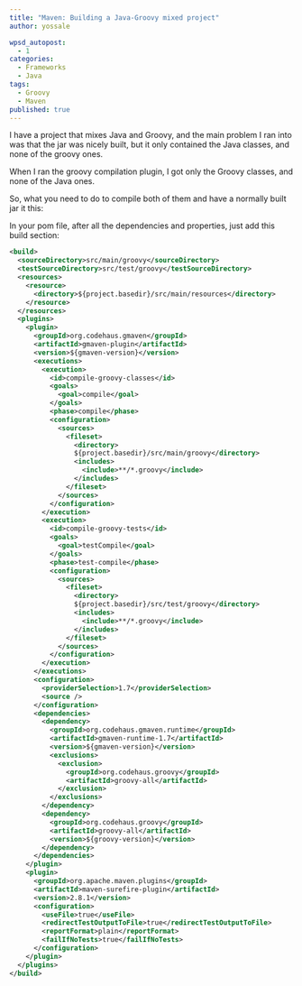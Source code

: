 ```yaml
---
title: "Maven: Building a Java-Groovy mixed project"
author: yossale

wpsd_autopost: 
  - 1
categories: 
  - Frameworks
  - Java
tags: 
  - Groovy
  - Maven
published: true
---
```


I have a project that mixes Java and Groovy, and the main problem I ran into was that the jar was nicely built, but it only contained the Java classes, and none of the groovy ones.

When I ran the groovy compilation plugin, I got only the Groovy classes, and none of the Java ones.

So, what you need to do to compile both of them and have a normally built jar it this:

In your pom file, after all the dependencies and properties, just add this build section:

```xml
<build>
  <sourceDirectory>src/main/groovy</sourceDirectory>
  <testSourceDirectory>src/test/groovy</testSourceDirectory>
  <resources>
    <resource>
      <directory>${project.basedir}/src/main/resources</directory>
    </resource>
  </resources>
  <plugins>
    <plugin>
      <groupId>org.codehaus.gmaven</groupId>
      <artifactId>gmaven-plugin</artifactId>
      <version>${gmaven-version}</version>
      <executions>
        <execution>
          <id>compile-groovy-classes</id>
          <goals>
            <goal>compile</goal>
          </goals>
          <phase>compile</phase>
          <configuration>
            <sources>
              <fileset>
                <directory>
                ${project.basedir}/src/main/groovy</directory>
                <includes>
                  <include>**/*.groovy</include>
                </includes>
              </fileset>
            </sources>
          </configuration>
        </execution>
        <execution>
          <id>compile-groovy-tests</id>
          <goals>
            <goal>testCompile</goal>
          </goals>
          <phase>test-compile</phase>
          <configuration>
            <sources>
              <fileset>
                <directory>
                ${project.basedir}/src/test/groovy</directory>
                <includes>
                  <include>**/*.groovy</include>
                </includes>
              </fileset>
            </sources>
          </configuration>
        </execution>
      </executions>
      <configuration>
        <providerSelection>1.7</providerSelection>
        <source />
      </configuration>
      <dependencies>
        <dependency>
          <groupId>org.codehaus.gmaven.runtime</groupId>
          <artifactId>gmaven-runtime-1.7</artifactId>
          <version>${gmaven-version}</version>
          <exclusions>
            <exclusion>
              <groupId>org.codehaus.groovy</groupId>
              <artifactId>groovy-all</artifactId>
            </exclusion>
          </exclusions>
        </dependency>
        <dependency>
          <groupId>org.codehaus.groovy</groupId>
          <artifactId>groovy-all</artifactId>
          <version>${groovy-version}</version>
        </dependency>
      </dependencies>
    </plugin>
    <plugin>
      <groupId>org.apache.maven.plugins</groupId>
      <artifactId>maven-surefire-plugin</artifactId>
      <version>2.8.1</version>
      <configuration>
        <useFile>true</useFile>
        <redirectTestOutputToFile>true</redirectTestOutputToFile>
        <reportFormat>plain</reportFormat>
        <failIfNoTests>true</failIfNoTests>
      </configuration>
    </plugin>
  </plugins>
</build>
```
